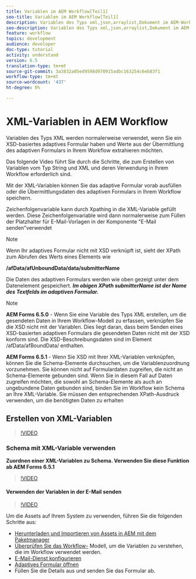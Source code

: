 ```yaml
---
title: Variablen im AEM Workflow[Teil1]
seo-title: Variablen im AEM Workflow[Teil1]
description: Variablen des Typs xml,json,arraylist,Dokument im AEM-Workflow verwenden
seo-description: Variablen des Typs xml,json,arraylist,Dokument im AEM-Workflow verwenden
feature: workflow
topics: development
audience: developer
doc-type: tutorial
activity: understand
version: 6.5
translation-type: tm+mt
source-git-commit: 3a3832a05ed9598d970915adbc163254c6eb83f1
workflow-type: tm+mt
source-wordcount: '437'
ht-degree: 0%

---
```



# XML-Variablen in AEM Workflow

Variablen des Typs XML werden normalerweise verwendet, wenn Sie ein XSD-basiertes adaptives Formular haben und Werte aus der Übermittlung des adaptiven Formulars in Ihrem Workflow extrahieren möchten.

Das folgende Video führt Sie durch die Schritte, die zum Erstellen von Variablen vom Typ String und XML und deren Verwendung in Ihrem Workflow erforderlich sind.

Mit der XML-Variablen können Sie das adaptive Formular vorab ausfüllen oder die Übermittlungsdaten des adaptiven Formulars in Ihrem Workflow speichern.

Zeichenfolgenvariable kann durch Xpathing in die XML-Variable gefüllt werden. Diese Zeichenfolgenvariable wird dann normalerweise zum Füllen der Platzhalter für E-Mail-Vorlagen in der Komponente &quot;E-Mail senden&quot;verwendet

>[!NOTE]
>
>Wenn Ihr adaptives Formular nicht mit XSD verknüpft ist, sieht der XPath zum Abrufen des Werts eines Elements wie
>
>**/afData/afUnboundData/data/submitterName**

Die Daten des adaptiven Formulars werden wie oben gezeigt unter dem Datenelement gespeichert. **_Im obigen XPath submitterName ist der Name des Textfelds im adaptiven Formular._**

>[!NOTE]
>
>**AEM Forms 6.5.0** - Wenn Sie eine Variable des Typs XML erstellen, um die gesendeten Daten in Ihrem Workflow-Modell zu erfassen, verknüpfen Sie die XSD nicht mit der Variablen. Dies liegt daran, dass beim Senden eines XSD-basierten adaptiven Formulars die gesendeten Daten nicht mit der XSD konform sind. Die XSD-Beschreibungsdaten sind im Element /afData/afBoundData/ enthalten.
>
>**AEM Forms 6.5.1** - Wenn Sie XSD mit Ihrer XML-Variablen verknüpfen, können Sie die Schema-Elemente durchsuchen, um die Variablenzuordnung vorzunehmen. Sie können nicht auf Formulardaten zugreifen, die nicht an Schema-Elemente gebunden sind. Wenn Sie in diesem Fall auf Daten zugreifen möchten, die sowohl an Schema-Elemente als auch an ungebundene Daten gebunden sind, binden Sie im Workflow kein Schema an Ihre XML-Variable. Sie müssen den entsprechenden XPath-Ausdruck verwenden, um die benötigten Daten zu erhalten

## Erstellen von XML-Variablen

>[!VIDEO](https://video.tv.adobe.com/v/26440?quality=12?autoplay=1)

### Schema mit XML-Variable verwenden

**Zuordnen einer XML-Variablen zu Schema. Verwenden Sie diese Funktion ab AEM Forms 6.5.1**

>[!VIDEO](https://video.tv.adobe.com/v/28098?quality=9&learn=on)

#### Verwenden der Variablen in der E-Mail senden

>[!VIDEO](https://video.tv.adobe.com/v/26441?quality=12&learn=on)

Um die Assets auf Ihrem System zu verwenden, führen Sie die folgenden Schritte aus:

* [Herunterladen und Importieren von Assets in AEM mit dem Paketmanager](assets/xmlandstringvariable.zip)
* [Überprüfen Sie das Workflow-](http://localhost:4502/editor.html/conf/global/settings/workflow/models/vacationrequest.html) Modell, um die Variablen zu verstehen, die im Workflow verwendet werden.
* [E-Mail-Dienst konfigurieren](https://helpx.adobe.com/experience-manager/6-5/sites/administering/using/notification.html#ConfiguringtheMailService)
* [Adaptives Formular öffnen](http://localhost:4502/content/dam/formsanddocuments/applicationfortimeoff/jcr:content?wcmmode=disabled)
* Füllen Sie die Details aus und senden Sie das Formular ab.


